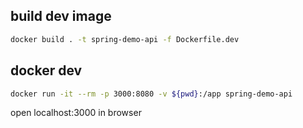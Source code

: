## build dev image
```bash
docker build . -t spring-demo-api -f Dockerfile.dev
```

## docker dev
```bash
docker run -it --rm -p 3000:8080 -v ${pwd}:/app spring-demo-api
```
open localhost:3000 in browser